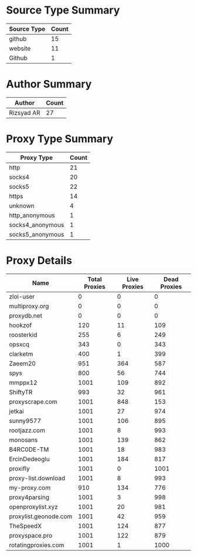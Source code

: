 # Source Type Summary

| Source Type | Count |
|-------------|-------|
| github | 15 |
| website | 11 |
| Github | 1 |


# Author Summary

| Author | Count |
|--------|-------|
| Rizsyad AR | 27 |


# Proxy Type Summary

| Proxy Type | Count |
|------------|-------|
| http | 21 |
| socks4 | 20 |
| socks5 | 22 |
| https | 14 |
| unknown | 4 |
| http_anonymous | 1 |
| socks4_anonymous | 1 |
| socks5_anonymous | 1 |


# Proxy Details

| Name | Total Proxies | Live Proxies | Dead Proxies |
|------|---------------|--------------|---------------|
| zloi-user | 0 | 0 | 0 |
| multiproxy.org | 0 | 0 | 0 |
| proxydb.net | 0 | 0 | 0 |
| hookzof | 120 | 11 | 109 |
| roosterkid | 255 | 6 | 249 |
| opsxcq | 343 | 0 | 343 |
| clarketm | 400 | 1 | 399 |
| Zaeem20 | 951 | 364 | 587 |
| spys | 800 | 56 | 744 |
| mmppx12 | 1001 | 109 | 892 |
| ShiftyTR | 993 | 32 | 961 |
| proxyscrape.com | 1001 | 848 | 153 |
| jetkai | 1001 | 27 | 974 |
| sunny9577 | 1001 | 106 | 895 |
| rootjazz.com | 1001 | 8 | 993 |
| monosans | 1001 | 139 | 862 |
| B4RC0DE-TM | 1001 | 18 | 983 |
| ErcinDedeoglu | 1001 | 184 | 817 |
| proxifly | 1001 | 0 | 1001 |
| proxy-list.download | 1001 | 8 | 993 |
| my-proxy.com | 910 | 134 | 776 |
| proxy4parsing | 1001 | 3 | 998 |
| openproxylist.xyz | 1001 | 20 | 981 |
| proxylist.geonode.com | 1001 | 42 | 959 |
| TheSpeedX | 1001 | 124 | 877 |
| proxyspace.pro | 1001 | 122 | 879 |
| rotatingproxies.com | 1001 | 1 | 1000 |
